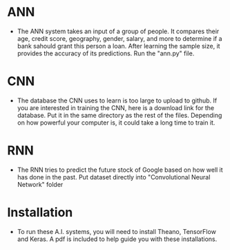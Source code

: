 # ANN
  - The ANN system takes an input of a group of people. It compares their age, credit score, geography, gender, salary, and more to determine if a bank sahould grant this person a loan. After learning the sample size, it provides the accuracy of its predictions. Run the "ann.py" file.
# CNN
  - The database the CNN uses to learn is too large to upload to github. If you are interested in training the CNN, here is a download link for the database. Put it in the same directory as the rest of the files. Depending on how powerful your computer is, it could take a long time to train it.
# RNN
  - The RNN tries to predict the future stock of Google based on how well it has done in the past.
Put dataset directly into "Convolutional Neural Network" folder

# Installation
  - To run these A.I. systems, you will need to install Theano, TensorFlow and Keras. A pdf is included to help guide you with these installations.
